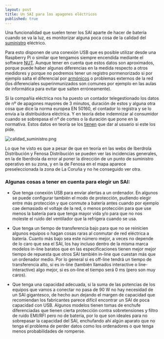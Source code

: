```yaml
---
layout: post
title: Un SAI para los apagones eléctricos
published: true
---
```


Una funcionalidad que suelen tener los SAI aparte de hacer de batería cuando se va la luz, es monitorizar alguna poca cosa de la calidad del [suministro](https://en.wikipedia.org/wiki/Electric_power_quality) eléctrico. 

Para esto disponen de una conexión USB que es posible utilizar desde una Raspberry Pi o similar que tengamos siempre encendida mediante el software [NUT](http://2tazasdelinux.blogspot.com.es/2015/11/moniitorizando-nuestro-sai-con-nut.html). Aunque tener en cuenta que estos datos son aproximados, porque puede haber algunas diferencias en la medida respecto a otros medidores y porque no podremos tener un registro pormenorizado si por ejemplo salta el diferencial por [armónicos](http://quintoarmonico.es/2010/11/09/38-calidad-de-red-%c2%bfque-son-los-armonicos/) o problemas externos de la red (los diferenciales superinmunizados son comunes por ejemplo en las aulas de informática para evitar que salten erróneamente).

Si la compañía eléctrica nos ha puesto un contador telegestionado los datos de nº de apagones mayores de 3 minutos, duración de estos y alguna otra cosa que dice la norma europea EN 50160, el contador lo registra y se lo envía a la distribuidora eléctrica. Y en teoría debe indemnizar al consumidor cuando se sobrepasa el nº de cortes o la duración que pone en la normativa. Estos datos en teoría se los [tienen](http://automata.cps.unizar.es/bibliotecaschneider/BT/Calidad/Calidad_de_Energia.pdf#page=28) que dar al usuario si este los pide. 

![calidad_suministro.png]({{site.baseurl}}/images/calidad_suministro.png)


Lo que he visto es que a pesar de que en teoría en las webs de Iberdrola Distribución y Fenosa Distribución se pueden ver las incidencias generales, en la de Iberdrola da error al poner la dirección de un punto de suministro operativo en su zona, y en la de Fenosa en el mapa aparece preseleccionada la zona de La Coruña y no he conseguido ver otra.

### Algunas cosas a tener en cuenta para elegir un SAI:

* Que tenga conexión USB para envíar alertas a un ordenador. En algunos se puede configurar también el modo de protección, pudiendo elegir entre más protección y que conmute a batería antes cuando por ejemplo cae demasiado el voltaje de la red, o menos protección para que use menos la batería para que tenga mayor vida y/o para que no nos moleste el ruido del ventilador que la refrigera cuando se usa.

* Que tenga un tiempo de transferencia bajo para que no se reinicien algunos equipos o hagan cosas raras al conmutar de red eléctrica a batería. Cuanto más bajo sea este número mejor, a veces no depende de lo caro que sea el SAI, los hay incluso dentro de la misma marca modelos in-line baratos que en las especificaciones tienen mejor mejor tiempo de repuesta que otros SAI también in-line que cuestan más que un ordenador medio. Por lo general si es off-line tendrá un tiempo de transferencia alto, si es in-line (también llamados interactive o line-interactive) algo mejor, si es on-line el tiempo será 0 ms (pero son muy caros).

* Que tenga una capacidad adecuada, si la suma de las potencias de los equipos que vamos a conectar no pasa de 90 W no hay necesidad de un SAI gigantesco, de hecho aun dejando el margen de capacidad que recomiendan los fabricantes parece difícil encontrar un SAI de poca capacidad con USB. Algunos modelos tienen tomas de enchufe diferenciadas que tienen cierta protección contra sobretensiones y filtro de ruido EMI/RFI pero no de batería, por lo que son ideales para no sobrepasar la capacidad del SAI, enchufando ahí algún aparato que no tenga el problema de perder datos como los ordenadores o que tenga menos probabilidades de romperse.
